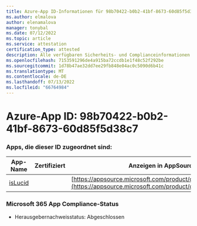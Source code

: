 ```yaml
---
title: Azure-App ID-Informationen für 98b70422-b0b2-41bf-8673-60d85f5d38c7
ms.author: elmalova
author: elenamalova
manager: tonybal
ms.date: 07/12/2022
ms.topic: article
ms.service: attestation
certification_type: attested
description: Alle verfügbaren Sicherheits- und Complianceinformationen für 98b70422-b0b2-41bf-8673-60d85f5d38c7.
ms.openlocfilehash: 7153591296de4a915ba72ccdb1e1f48c52f292be
ms.sourcegitcommit: 1d78b47ae32dd7ee29fb848e04ac0c5090d6b41c
ms.translationtype: MT
ms.contentlocale: de-DE
ms.lasthandoff: 07/13/2022
ms.locfileid: "66764984"
---
```

# <a name="azure-app-id-98b70422-b0b2-41bf-8673-60d85f5d38c7"></a>Azure-App ID: 98b70422-b0b2-41bf-8673-60d85f5d38c7


### <a name="apps-associated-with-this-id"></a>Apps, die dieser ID zugeordnet sind:
| **App-Name** | **Zertifiziert** | **Anzeigen in AppSource** |
|--------------|---------------|-----------------------|
| [isLucid](../forward/WA200002385.md) |  | [https://appsource.microsoft.com/product/office/WA200002385](https://appsource.microsoft.com/product/office/WA200002385) |

### <a name="microsoft-365-app-compliance-status"></a>Microsoft 365 App Compliance-Status
- Herausgebernachweisstatus: Abgeschlossen
